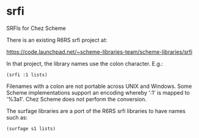 # srfi

SRFIs for Chez Scheme

There is an existing R6RS srfi project at:

https://code.launchpad.net/~scheme-libraries-team/scheme-libraries/srfi

In that project, the library names use the colon character. E.g.:

    (srfi :1 lists)

Filenames with a colon are not portable across UNIX and Windows. Some
Scheme implementations support an encoding whereby ':1' is
mapped to '%3a1'. Chez Scheme does not perform the conversion.

The surfage libraries are a port of the R6RS srfi libraries to have
names such as:

    (surfage s1 lists)
